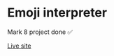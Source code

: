 # Emoji interpreter

Mark 8 project done ✅

[Live site](https://emoji-interpreter-mark08.netlify.app/)
